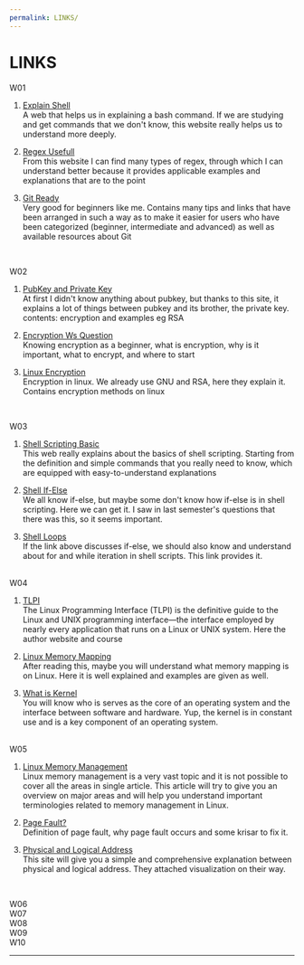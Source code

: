 ```yaml
---
permalink: LINKS/
---
```


# LINKS
W01

1. [Explain Shell](https://explainshell.com/)<br>
A web that helps us in explaining a bash command. If we are studying and get commands that we don't know, this website really helps us to understand more deeply.

2. [Regex Usefull](https://www.regular-expressions.infohttps://www.regular-expressions.info)<br>
From this website I can find many types of regex, through which I can understand better because it provides applicable examples and explanations that are to the point

3. [Git Ready](https://gitready.com/)<br>
Very good for beginners like me. Contains many tips and links that have been arranged in such a way as to make it easier for users who have been categorized (beginner, intermediate and advanced) as well as available resources about Git
<br>

W02

1. [PubKey and Private Key](https://sectigostore.com/blog/public-key-vs-private-key-how-do-they-work/)<br>
At first I didn't know anything about pubkey, but thanks to this site, it explains a lot of things between pubkey and its brother, the private key. contents: encryption and examples eg RSA

2. [Encryption Ws Question](https://us.norton.com/blog/privacy/what-is-encryption#)<br>
Knowing encryption as a beginner, what is encryption, why is it important, what to encrypt, and where to start

3. [Linux Encryption](https://linuxsecurity.com/features/how-to-encrypt-files-on-linux#:~:text=Our%20Top%20Linux%20File%20Encryption%20Methods%201%20Archive,...%206%207-zip%20...%207%20Tails%20OS%20)<br>
Encryption in linux. We already use GNU and RSA, here they explain it. Contains encryption methods on linux
<br>

W03

1. [Shell Scripting Basic](https://www.howtogeek.com/67469/the-beginners-guide-to-shell-scripting-the-basics/)<br>
This web really explains about the basics of shell scripting. Starting from the definition and simple commands that you really need to know, which are equipped with easy-to-understand explanations

2. [Shell If-Else](https://www.digitalocean.com/community/tutorials/if-else-in-shell-scripts)<br>
We all know if-else, but maybe some don't know how if-else is in shell scripting. Here we can get it. I saw in last semester's questions that there was this, so it seems important.

3. [Shell Loops](https://www.shellscript.sh/loops.html)<br>
If the link above discusses if-else, we should also know and understand about for and while iteration in shell scripts. This link provides it.

<br>
W04

1. [TLPI](https://man7.org/tlpi/)<br>
The Linux Programming Interface (TLPI) is the definitive guide to the Linux and UNIX programming interface—the interface employed by nearly every application that runs on a Linux or UNIX system. Here the author website and course

2. [Linux Memory Mapping](https://linux-kernel-labs.github.io/refs/heads/master/labs/memory_mapping.html#:~:text=Memory%20mapping%201%20Overview%20In%20the%20Linux%20kernel,...%204%20Further%20reading%20...%205%20Exercises%20)<br>
After reading this, maybe you will understand what memory mapping is on Linux. Here it is well explained and examples are given as well.

3. [What is Kernel](https://www.ionos.com/digitalguide/server/know-how/what-is-a-kernel/)<br>
You will know who is serves as the core of an operating system and the interface between software and hardware. Yup, the kernel is in constant use and is a key component of an operating system.

<br>
W05

1. [Linux Memory Management](https://www.golinuxcloud.com/tutorial-linux-memory-management-overview/)<br>
Linux memory management is a very vast topic and it is not possible to cover all the areas in single article. This article will try to give you an overview on major areas and will help you understand important terminologies related to memory management in Linux.

2. [Page Fault?](https://techterms.com/definition/page_fault)<br>
Definition of page fault, why page fault occurs and some krisar to fix it.

3. [Physical and Logical Address](https://www.studytonight.com/operating-system/os-logical-and-physical-address-space/)<br>
This site will give you a simple and comprehensive explanation between physical and logical address. They attached visualization on their way. 
<br>

W06
<br>
W07
<br>
W08
<br>
W09
<br>
W10
<br>
<hr>
